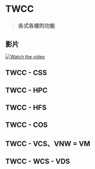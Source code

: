 # TWCC
> ### 各式各樣的功能

## 影片
[![Watch the video](https://admin.isb.com.tw/storage/uploads/cases/case43-1.png)]([https://youtu.be/vt5fpE0bzSY](https://nctuitsc-my.sharepoint.com/:v:/g/personal/c8763_pn06_o365_nctu_edu_tw/ESoJvs2dW_1Lkh8E4wEWDeYBDrZWQuP4zVCuXNlEfH8Spg?e=6LfTSG))

## TWCC - CSS


## TWCC - HPC


## TWCC - HFS


## TWCC - COS


## TWCC - VCS、VNW = VM


## TWCC - WCS - VDS


